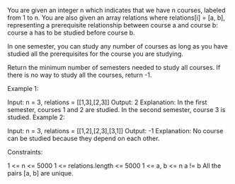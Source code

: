 You are given an integer n which indicates that we have n courses, labeled from 1 to n. You are also given an array relations where relations[i] = [a, b], representing a prerequisite relationship between course a and course b: course a has to be studied before course b.

In one semester, you can study any number of courses as long as you have studied all the prerequisites for the course you are studying.

Return the minimum number of semesters needed to study all courses. If there is no way to study all the courses, return -1.

 

Example 1:


Input: n = 3, relations = [[1,3],[2,3]]
Output: 2
Explanation: In the first semester, courses 1 and 2 are studied. In the second semester, course 3 is studied.
Example 2:


Input: n = 3, relations = [[1,2],[2,3],[3,1]]
Output: -1
Explanation: No course can be studied because they depend on each other.
 

Constraints:

1 <= n <= 5000
1 <= relations.length <= 5000
1 <= a, b <= n
a != b
All the pairs [a, b] are unique.
